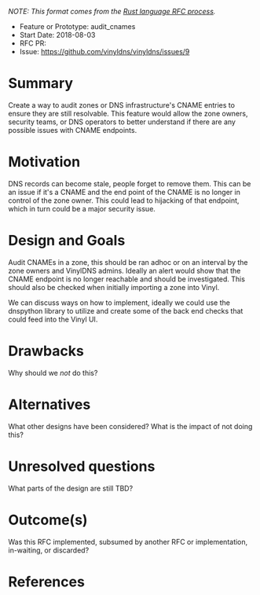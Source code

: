 _NOTE: This format comes from the
[Rust language RFC process](https://github.com/rust-lang/rfcs)._

- Feature or Prototype: audit_cnames
- Start Date: 2018-08-03
- RFC PR: 
- Issue: https://github.com/vinyldns/vinyldns/issues/9

# Summary
[summary]: #summary

Create a way to audit zones or DNS infrastructure's CNAME entries to ensure they
are still resolvable. This feature would allow the zone owners, security teams,
or DNS operators to better understand if there are any possible issues with
CNAME endpoints.

# Motivation
[motivation]: #motivation

DNS records can become stale, people forget to remove them. This can be an issue
if it's a CNAME and the end point of the CNAME is no longer in control of the
zone owner. This could lead to hijacking of that endpoint, which in turn could
be a major security issue.

# Design and Goals
[design]: #design-and-goals

Audit CNAMEs in a zone, this should be ran adhoc or on an interval by the zone
owners and VinylDNS admins. Ideally an alert would show that the CNAME endpoint
is no longer reachable and should be investigated. This should also be checked
when initially importing a zone into Vinyl.

We can discuss ways on how to implement, ideally we could use the dnspython
library to utilize and create some of the back end checks that could feed into
the Vinyl UI.

# Drawbacks
[drawbacks]: #drawbacks

Why should we *not* do this?

# Alternatives
[alternatives]: #alternatives

What other designs have been considered? What is the impact of not doing this?

# Unresolved questions
[unresolved]: #unresolved-questions

What parts of the design are still TBD?

# Outcome(s)
[outcome]: #outcome

Was this RFC implemented, subsumed by another RFC or implementation, in-waiting,
or discarded?

# References
[references]: #references
